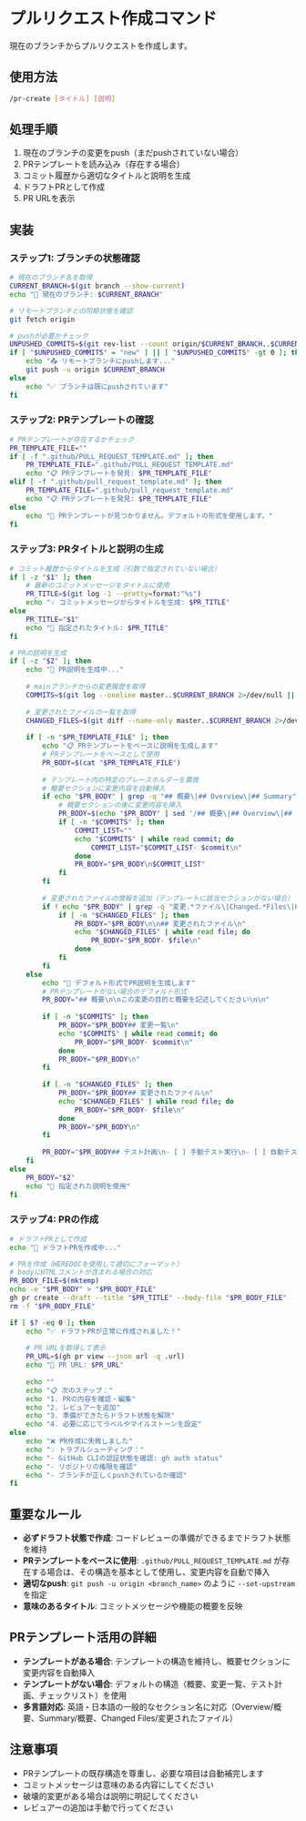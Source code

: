 # プルリクエスト作成コマンド

現在のブランチからプルリクエストを作成します。

## 使用方法
```bash
/pr-create [タイトル] [説明]
```

## 処理手順
1. 現在のブランチの変更をpush（まだpushされていない場合）
2. PRテンプレートを読み込み（存在する場合）
3. コミット履歴から適切なタイトルと説明を生成
4. ドラフトPRとして作成
5. PR URLを表示

## 実装

### ステップ1: ブランチの状態確認
```bash
# 現在のブランチ名を取得
CURRENT_BRANCH=$(git branch --show-current)
echo "🌿 現在のブランチ: $CURRENT_BRANCH"

# リモートブランチとの同期状態を確認
git fetch origin

# pushが必要かチェック
UNPUSHED_COMMITS=$(git rev-list --count origin/$CURRENT_BRANCH..$CURRENT_BRANCH 2>/dev/null || echo "new")
if [ "$UNPUSHED_COMMITS" = "new" ] || [ "$UNPUSHED_COMMITS" -gt 0 ]; then
    echo "📤 リモートブランチにpushします..."
    git push -u origin $CURRENT_BRANCH
else
    echo "✅ ブランチは既にpushされています"
fi
```

### ステップ2: PRテンプレートの確認
```bash
# PRテンプレートが存在するかチェック
PR_TEMPLATE_FILE=""
if [ -f ".github/PULL_REQUEST_TEMPLATE.md" ]; then
    PR_TEMPLATE_FILE=".github/PULL_REQUEST_TEMPLATE.md"
    echo "📋 PRテンプレートを発見: $PR_TEMPLATE_FILE"
elif [ -f ".github/pull_request_template.md" ]; then
    PR_TEMPLATE_FILE=".github/pull_request_template.md"
    echo "📋 PRテンプレートを発見: $PR_TEMPLATE_FILE"
else
    echo "📝 PRテンプレートが見つかりません。デフォルトの形式を使用します。"
fi
```

### ステップ3: PRタイトルと説明の生成
```bash
# コミット履歴からタイトルを生成（引数で指定されていない場合）
if [ -z "$1" ]; then
    # 最新のコミットメッセージをタイトルに使用
    PR_TITLE=$(git log -1 --pretty=format:"%s")
    echo "💡 コミットメッセージからタイトルを生成: $PR_TITLE"
else
    PR_TITLE="$1"
    echo "📝 指定されたタイトル: $PR_TITLE"
fi

# PRの説明を生成
if [ -z "$2" ]; then
    echo "📝 PR説明を生成中..."
    
    # mainブランチからの変更履歴を取得
    COMMITS=$(git log --oneline master..$CURRENT_BRANCH 2>/dev/null || git log --oneline main..$CURRENT_BRANCH 2>/dev/null || git log --oneline -5)
    
    # 変更されたファイルの一覧を取得
    CHANGED_FILES=$(git diff --name-only master..$CURRENT_BRANCH 2>/dev/null || git diff --name-only main..$CURRENT_BRANCH 2>/dev/null || git diff --name-only HEAD~5..HEAD)
    
    if [ -n "$PR_TEMPLATE_FILE" ]; then
        echo "📋 PRテンプレートをベースに説明を生成します"
        # PRテンプレートをベースとして使用
        PR_BODY=$(cat "$PR_TEMPLATE_FILE")
        
        # テンプレート内の特定のプレースホルダーを置換
        # 概要セクションに変更内容を自動挿入
        if echo "$PR_BODY" | grep -q "## 概要\|## Overview\|## Summary"; then
            # 概要セクションの後に変更内容を挿入
            PR_BODY=$(echo "$PR_BODY" | sed '/## 概要\|## Overview\|## Summary/a\\n**このPRの主な変更:**')
            if [ -n "$COMMITS" ]; then
                COMMIT_LIST=""
                echo "$COMMITS" | while read commit; do
                    COMMIT_LIST="$COMMIT_LIST- $commit\n"
                done
                PR_BODY="$PR_BODY\n$COMMIT_LIST"
            fi
        fi
        
        # 変更されたファイルの情報を追加（テンプレートに該当セクションがない場合）
        if ! echo "$PR_BODY" | grep -q "変更.*ファイル\|Changed.*Files\|Files.*Changed"; then
            if [ -n "$CHANGED_FILES" ]; then
                PR_BODY="$PR_BODY\n\n## 変更されたファイル\n"
                echo "$CHANGED_FILES" | while read file; do
                    PR_BODY="$PR_BODY- $file\n"
                done
            fi
        fi
    else
        echo "📝 デフォルト形式でPR説明を生成します"
        # PRテンプレートがない場合のデフォルト形式
        PR_BODY="## 概要\n\nこの変更の目的と概要を記述してください\n\n"
        
        if [ -n "$COMMITS" ]; then
            PR_BODY="$PR_BODY## 変更一覧\n"
            echo "$COMMITS" | while read commit; do
                PR_BODY="$PR_BODY- $commit\n"
            done
            PR_BODY="$PR_BODY\n"
        fi
        
        if [ -n "$CHANGED_FILES" ]; then
            PR_BODY="$PR_BODY## 変更されたファイル\n"
            echo "$CHANGED_FILES" | while read file; do
                PR_BODY="$PR_BODY- $file\n"
            done
            PR_BODY="$PR_BODY\n"
        fi
        
        PR_BODY="$PR_BODY## テスト計画\n- [ ] 手動テスト実行\n- [ ] 自動テスト確認\n\n## チェックリスト\n- [ ] コードレビュー準備完了\n- [ ] ドキュメント更新（必要に応じて）\n- [ ] 破壊的変更の確認"
    fi
else
    PR_BODY="$2"
    echo "📝 指定された説明を使用"
fi
```

### ステップ4: PRの作成
```bash
# ドラフトPRとして作成
echo "🚀 ドラフトPRを作成中..."

# PRを作成（HEREDOCを使用して適切にフォーマット）
# bodyにHTMLコメントが含まれる場合の対応
PR_BODY_FILE=$(mktemp)
echo -e "$PR_BODY" > "$PR_BODY_FILE"
gh pr create --draft --title "$PR_TITLE" --body-file "$PR_BODY_FILE"
rm -f "$PR_BODY_FILE"

if [ $? -eq 0 ]; then
    echo "✅ ドラフトPRが正常に作成されました！"
    
    # PR URLを取得して表示
    PR_URL=$(gh pr view --json url -q .url)
    echo "🔗 PR URL: $PR_URL"
    
    echo ""
    echo "📋 次のステップ："
    echo "1. PRの内容を確認・編集"
    echo "2. レビュアーを追加"
    echo "3. 準備ができたらドラフト状態を解除"
    echo "4. 必要に応じてラベルやマイルストーンを設定"
else
    echo "❌ PR作成に失敗しました"
    echo "💡 トラブルシューティング："
    echo "- GitHub CLIの認証状態を確認: gh auth status"
    echo "- リポジトリの権限を確認"
    echo "- ブランチが正しくpushされているか確認"
fi
```

## 重要なルール
- **必ずドラフト状態で作成**: コードレビューの準備ができるまでドラフト状態を維持
- **PRテンプレートをベースに使用**: `.github/PULL_REQUEST_TEMPLATE.md` が存在する場合は、その構造を基本として使用し、変更内容を自動で挿入
- **適切なpush**: `git push -u origin <branch_name>` のように `--set-upstream` を指定
- **意味のあるタイトル**: コミットメッセージや機能の概要を反映

## PRテンプレート活用の詳細
- **テンプレートがある場合**: テンプレートの構造を維持し、概要セクションに変更内容を自動挿入
- **テンプレートがない場合**: デフォルトの構造（概要、変更一覧、テスト計画、チェックリスト）を使用
- **多言語対応**: 英語・日本語の一般的なセクション名に対応（Overview/概要、Summary/概要、Changed Files/変更されたファイル）

## 注意事項
- PRテンプレートの既存構造を尊重し、必要な項目は自動補完します
- コミットメッセージは意味のある内容にしてください
- 破壊的変更がある場合は説明に明記してください
- レビュアーの追加は手動で行ってください